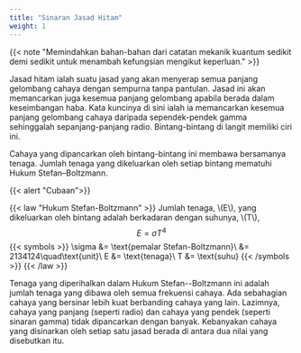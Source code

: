 ```yaml
---
title: "Sinaran Jasad Hitam"
weight: 1
---
```


{{< note "Memindahkan bahan-bahan dari catatan mekanik kuantum sedikit demi sedikit untuk menambah kefungsian mengikut keperluan." >}}

Jasad hitam ialah suatu jasad yang akan menyerap semua panjang gelombang cahaya dengan sempurna tanpa pantulan. Jasad ini akan memancarkan juga kesemua panjang gelombang apabila berada dalam keseimbangan haba. Kata kuncinya di sini ialah ia memancarkan kesemua panjang gelombang cahaya daripada sependek-pendek gamma sehinggalah sepanjang-panjang radio. Bintang-bintang di langit memiliki ciri ini.

Cahaya yang dipancarkan oleh bintang-bintang ini membawa bersamanya tenaga. Jumlah tenaga yang dikeluarkan oleh setiap bintang mematuhi Hukum Stefan&ndash;Boltzmann.

{{< alert "Cubaan">}}

{{< law "Hukum Stefan-Boltzmann" >}}
Jumlah tenaga, \\(E\\), yang dikeluarkan oleh bintang adalah berkadaran dengan suhunya, \\(T\\),
$$E = \sigma T^4$$
{{< symbols >}}
\sigma &= \text{pemalar Stefan-Boltzmann}\\
&= 2134124\quad\text{unit}\\
E &= \text{tenaga}\\
T &= \text{suhu}
{{< /symbols >}}
{{< /law >}}

Tenaga yang diperihalkan dalam Hukum Stefan--Boltzmann ini adalah jumlah tenaga yang dibawa oleh semua frekuensi cahaya. Ada sebahagian cahaya yang  bersinar lebih kuat berbanding cahaya yang lain. Lazimnya, cahaya yang panjang (seperti radio) dan cahaya yang pendek (seperti sinaran gamma) tidak dipancarkan dengan banyak. Kebanyakan cahaya yang disinarkan oleh setiap satu jasad berada di antara dua nilai yang disebutkan itu.
